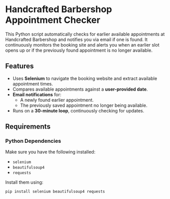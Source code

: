 # Handcrafted Barbershop Appointment Checker

This Python script automatically checks for earlier available appointments at Handcrafted Barbershop and notifies you via email if one is found. It continuously monitors the booking site and alerts you when an earlier slot opens up or if the previously found appointment is no longer available.

## Features
- Uses **Selenium** to navigate the booking website and extract available appointment times.
- Compares available appointments against a **user-provided date**.
- **Email notifications** for:
  - A newly found earlier appointment.
  - The previously saved appointment no longer being available.
- Runs on a **30-minute loop**, continuously checking for updates.

## Requirements
### **Python Dependencies**
Make sure you have the following installed:
- `selenium`
- `beautifulsoup4`
- `requests`

Install them using:
```bash
pip install selenium beautifulsoup4 requests
